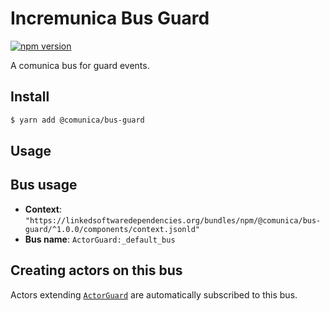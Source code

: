 # Incremunica Bus Guard

[![npm version](https://badge.fury.io/js/@incremunica%2Fbus-guard.svg)](https://badge.fury.io/js/@incremunica%2Fbus-guard)

A comunica bus for guard events. 

## Install

```bash
$ yarn add @comunica/bus-guard
```

## Usage

## Bus usage

* **Context**: `"https://linkedsoftwaredependencies.org/bundles/npm/@comunica/bus-guard/^1.0.0/components/context.jsonld"`
* **Bus name**: `ActorGuard:_default_bus`

## Creating actors on this bus

Actors extending [`ActorGuard`](TODO:jsdoc_url) are automatically subscribed to this bus.
